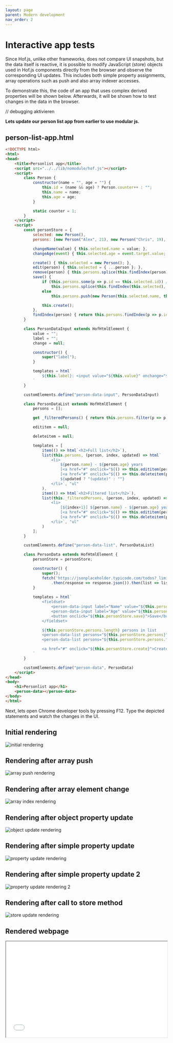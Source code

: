 ```yaml
---
layout: page
parent: Modern development
nav_order: 2
---
```


# Interactive app tests

Since Hof.js, unlike other frameworks, does not compare UI snapshots, but the data itself is reactive, it is possible to modify JavaScript (store) objects used in Hof.js components directly from the browser and observe the corresponding UI updates. This includes both simple property assignments, array operations such as push and also array indexer accesses.

To demonstrate this, the code of an app that uses complex derived properties will be shown below. Afterwards, it will be shown how to test changes in the data in the browser.

// debugging aktivieren

**Lets update our person list app from earlier to use modular js.**

## person-list-app.html

```html
<!DOCTYPE html>
<html>
<head>
    <title>Personlist app</title>
    <script src="../../lib/nomodule/hof.js"></script>
    <script>
        class Person {
            constructor(name = "", age = "") {
                this.id = (name && age) ? Person.counter++ : "";
                this.name = name;
                this.age = age;
            }

            static counter = 1;
        }
    </script>
    <script>
        const personStore = {
            selected: new Person(),
            persons: [new Person("Alex", 21), new Person("Chris", 19), new Person("Mike", 19)],

            changeName(value) { this.selected.name = value; },
            changeAge(event) { this.selected.age = event.target.value; },

            create() { this.selected = new Person(); },
            edit(person) { this.selected = { ...person }; },
            remove(person) { this.persons.splice(this.findIndex(person), 1); this.create(); },
            save() {
                if (this.persons.some(p => p.id == this.selected.id)) // Existing person?
                    this.persons.splice(this.findIndex(this.selected), 1, this.selected);
                else
                    this.persons.push(new Person(this.selected.name, this.selected.age));

                this.create();
            },
            findIndex(person) { return this.persons.findIndex(p => p.id == person.id);  },
        }

        class PersonDataInput extends HofHtmlElement {
            value = "";
            label = "";
            change = null;

            constructor() {
                super("label");
            }

            templates = html`
                ${this.label}: <input value="${this.value}" onchange="${this.change}" />
            `
        }

        customElements.define("person-data-input", PersonDataInput)

        class PersonDataList extends HofHtmlElement {
            persons = [];

            get _filteredPersons() { return this.persons.filter(p => p.age > 20) } 

            edititem = null;

            deleteitem = null;

            templates = [
                item(() => html`<h2>Full list</h2>`),
                list(this.persons, (person, index, updated) => html`
                    <li>
                        ${person.name} - ${person.age} years
                        [<a href="#" onclick="${() => this.edititem(person)}">Edit</a>]
                        [<a href="#" onclick="${() => this.deleteitem(person)}">Delete</a>]
                        ${updated ? "(update)" : ""}
                    </li>`, "ul"
                ),
                item(() => html`<h2>Filtered list</h2>`),
                list(this._filteredPersons, (person, index, updated) => html`
                    <li>
                        [${index+1}] ${person.name} - ${person.age} years (updated: ${updated})
                        [<a href="#" onclick="${() => this.edititem(person)}">Edit</a>]
                        [<a href="#" onclick="${() => this.deleteitem(person)}">Delete</a>]
                    </li>`, "ul"
                )
            ];
        }

        customElements.define("person-data-list", PersonDataList)

        class PersonData extends HofHtmlElement {
            personStore = personStore;

            constructor() {
                super();
                fetch('https://jsonplaceholder.typicode.com/todos?_limit=10')
                    .then(response => response.json()).then(list => list.map(todo => new Person(todo.title, todo.id))).then(x => this.personStore.persons = x);             
            }
            
            templates = html`
                <fieldset>
                    <person-data-input label="Name" value="${this.personStore.selected.name}" change="${(event) => this.personStore.changeName(event.target.value)}"></person-data-input>
                    <person-data-input label="Age" value="${this.personStore.selected.age}" change="${(event) => this.personStore.changeAge(event)}"></person-data-input>
                    <button onclick="${this.personStore.save}">Save</button>
                </fieldset>                    

                ${this.personStore.persons.length} persons in list
                <person-data-list persons="${this.personStore.persons}" edititem="${this.personStore.edit}" deleteitem="${this.personStore.remove}"></person-data-list>
                <person-data-list persons="${this.personStore.persons.filter(x => x.name.includes('de'))}" edititem="${this.personStore.edit}" deleteitem="${this.personStore.remove}"></person-data-list>

                <a href="#" onclick="${this.personStore.create}">Create</a>
            `
        }

        customElements.define("person-data", PersonData)
    </script>
</head>
<body>
    <h1>Personlist app</h1>
    <person-data></person-data>
</body>
</html>
```

Next, lets open Chrome developer tools by pressing F12. Type the depicted statements and watch the changes in the UI.

## Initial rendering
![initial rendering](initial-rendering.png)

## Rendering after array push
![array push rendering](array-push-rendering.png)

## Rendering after array element change
![array index rendering](array-index-rendering.png)

## Rendering after object property update
![object update rendering](object-update-rendering.png)

## Rendering after simple property update
![property update rendering](property-update-rendering.png)

## Rendering after simple property update 2
![property update rendering 2](property-update-rendering2.png)

## Rendering after call to store method
![store update rendering](store-update-rendering.png)


## Rendered webpage

<iframe src="../../samples/modern-development/app-tests/person-list-app.html" width="100%" height="300px"></iframe>